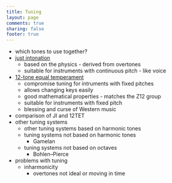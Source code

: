 ```yaml
---
title: Tuning
layout: page
comments: true
sharing: false
footer: true
---
```


- which tones to use together?
- [just intonation](just-intonation.html)
	- based on the physics - derived from overtones
	- suitable for instruments with continuous pitch - like voice
- [12-tone equal temperament](equal-temperament.html)
	- compromise tuning for intruments with fixed pitches
	- allows changing keys easily
	- good mathematical properties - matches the Z12 group
	- suitable for instruments with fixed pitch
	- blessing and curse of Western music
- comparison of JI and 12TET
- other tuning systems
	- other tuning systems based on harmonic tones
	- tuning systems not based on harmonic tones
		- Gamelan
	- tuning systems not based on octaves
		- Bohlen–Pierce
- problems with tuning
	- inharmonicity
		- overtones not ideal or moving in time
